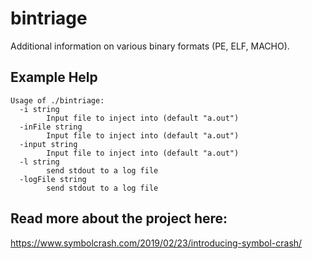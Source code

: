 # bintriage
Additional information on various binary formats (PE, ELF, MACHO).

## Example Help
```
Usage of ./bintriage:
  -i string
    	Input file to inject into (default "a.out")
  -inFile string
    	Input file to inject into (default "a.out")
  -input string
    	Input file to inject into (default "a.out")
  -l string
    	send stdout to a log file
  -logFile string
    	send stdout to a log file
```


## Read more about the project here:
https://www.symbolcrash.com/2019/02/23/introducing-symbol-crash/
